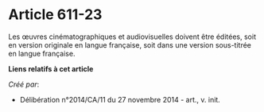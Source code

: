 # Article 611-23

Les œuvres cinématographiques et audiovisuelles doivent être éditées, soit en version originale en langue française, soit
dans une version sous-titrée en langue française.

**Liens relatifs à cet article**

_Créé par_:

  - Délibération n°2014/CA/11 du 27 novembre 2014 - art., v. init.
